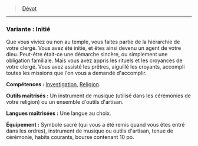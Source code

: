 ﻿> [Dévot](hd_background_devot.md)

---

### Variante : Initié

Que vous viviez ou non au temple, vous faites partie de la hiérarchie de votre clergé. Vous avez été initié, et êtes ainsi devenu un agent de votre dieu. Peut-être était-ce une démarche sincère, ou simplement une obligation familiale. Mais vous avez appris les rituels et les croyances de votre clergé. Vous avez assisté les prêtres, aiguillé les croyants, accompli toutes les missions que l'on vous a demandé d'accomplir.

**Compétences :** [Investigation](hd_abilities_intelligence_investigation.md), [Religion](hd_abilities_intelligence_religion.md).

**Outils maîtrisés :** Un instrument de musique (utilisé dans les cérémonies de votre religion) ou un ensemble d'outils d'artisan.

**Langues maîtrisées :** Une langue au choix.

**Équipement :** Symbole sacré (qui vous a été remis quand vous êtes entré dans les ordres), instrument de musique ou outils d'artisan, tenue de cérémonie, habits courants, bourse contenant 10 po.


